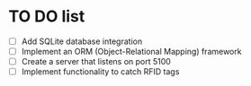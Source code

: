 # TO DO list

- [ ] Add SQLite database integration
- [ ] Implement an ORM (Object-Relational Mapping) framework
- [ ] Create a server that listens on port 5100
- [ ] Implement functionality to catch RFID tags